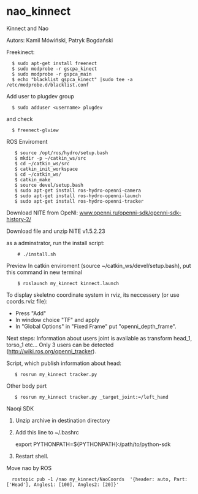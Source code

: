 # nao_kinnect
Kinnect and Nao

Autors: Kamil Mówiński, Patryk Bogdański

 Freekinect:

      $ sudo apt-get install freenect
      $ sudo modprobe -r gscpa_kinect
      $ sudo modprobe -r gspca_main
      $ echo "blacklist gspca_kinect" |sudo tee -a /etc/modprobe.d/blacklist.conf

Add user to plugdev group

      $ sudo adduser <username> plugdev
      

and check 

      $ freenect-glview

ROS Enviroment

       $ source /opt/ros/hydro/setup.bash
       $ mkdir -p ~/catkin_ws/src
       $ cd ~/catkin_ws/src
       $ catkin_init_workspace
       $ cd ~/catkin_ws/
       $ catkin_make
       $ source devel/setup.bash
       $ sudo apt-get install ros-hydro-openni-camera
       $ sudo apt-get install ros-hydro-openni-launch
       $ sudo apt-get install ros-hydro-openni-tracker

Download NITE from OpeNI: www.openni.ru/openni-sdk/openni-sdk-history-2/

Download file and unzip
NiTE v1.5.2.23

as a adminstrator, run the install script:

        # ./install.sh

Preview 
In catkin enviroment (source ~/catkin_ws/devel/setup.bash), put this command in new terminal

        $ roslaunch my_kinnect kinnect.launch

To display skeletno coordinate system in rviz, its neccessery (or use coords.rviz file):
- Press "Add"
- In window choice "TF" and apply
- In "Global Options" in "Fixed Frame" put "openni_depth_frame".


Next steps:
Information about users joint is available as transform head_1, torso_1 etc...
Only 3 users can be detected (http://wiki.ros.org/openni_tracker).

Script, which publish information about head:

       $ rosrun my_kinnect tracker.py 

Other body part

       $ rosrun my_kinnect tracker.py _target_joint:=/left_hand

Naoqi SDK
1. Unzip archive in destination directory
2. Add this line to ~/.bashrc

      export PYTHONPATH=${PYTHONPATH}:/path/to/python-sdk

3. Restart shell.


Move nao by ROS

      rostopic pub -1 /nao my_kinnect/NaoCoords  '{header: auto, Part: ['Head'], Angles1: [100], Angles2: [20]}'
